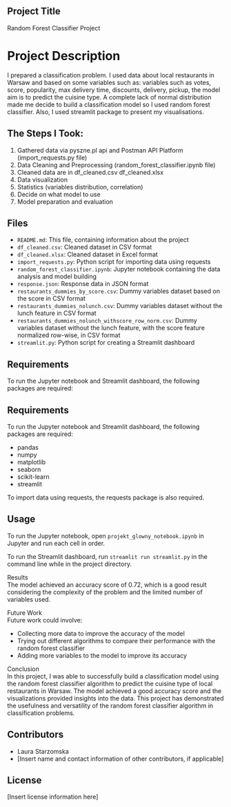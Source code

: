 <h2>Project Title</h2>
<p>Random Forest Classifier Project</p>
<h1>Project Description</h1>
  <p>I prepared a classification problem. I used data about local restaurants in Warsaw and based on some variables such as: variables such as votes, score, popularity, max delivery time, discounts, delivery, pickup, the model aim is to predict the cuisine type. A complete lack of normal distribution made me decide to build a classification model so I used random forest classifier. Also, I used streamlit package to present my visualisations.</p>
  <h2>The Steps I Took:</h2>
  <ol>
    <li>Gathered data via pyszne.pl api and Postman API Platform (import_requests.py file)</li>
    <li>Data Cleaning and Preprocessing (random_forest_classifier.ipynb file)</li>
    <li>Cleaned data are in df_cleaned.csv df_cleaned.xlsx</li>
    <li>Data visualization</li>
    <li>Statistics (variables distribution, correlation)</li>
    <li>Decide on what model to use</li>
    <li>Model preparation and evaluation</li>
  </ol>
</body>
</html>
<h2>Files</h2>
<ul>
<li><code>README.md</code>: This file, containing information about the project</li>
<li><code>df_cleaned.csv</code>: Cleaned dataset in CSV format</li>
<li><code>df_cleaned.xlsx</code>: Cleaned dataset in Excel format</li>
<li><code>import_requests.py</code>: Python script for importing data using requests</li>
<li><code>random_forest_classifier.ipynb</code>: Jupyter notebook containing the data analysis and model building</li>
<li><code>response.json</code>: Response data in JSON format</li>
<li><code>restaurants_dummies_by_score.csv</code>: Dummy variables dataset based on the score in CSV format</li>
<li><code>restaurants_dummies_nolunch.csv</code>: Dummy variables dataset without the lunch feature in CSV format</li>
<li><code>restaurants_dummies_nolunch_withscore_row_norm.csv</code>: Dummy variables dataset without the lunch feature, with the score feature normalized row-wise, in CSV format</li>
<li><code>streamlit.py</code>: Python script for creating a Streamlit dashboard</li>
</ul>
<h2>Requirements</h2>
</ul>
<p>To run the Jupyter notebook and Streamlit dashboard, the following packages are required:</p>
<h2>Requirements</h2>
<p>To run the Jupyter notebook and Streamlit dashboard, the following packages are required:</p>
<ul>
<li>pandas</li>
<li>numpy</li>
<li>matplotlib</li>
<li>seaborn</li>
<li>scikit-learn</li>
<li>streamlit</li>
</ul>
<p>To import data using requests, the requests package is also required.</p>
<h2>Usage</h2>
<p>To run the Jupyter notebook, open <code>projekt_glowny_notebook.ipynb</code> in Jupyter and run each cell in order.</p>
<p>To run the Streamlit dashboard, run <code>streamlit run streamlit.py</code> in the command line while in the project directory.</p>

<p>Results<br>The model achieved an accuracy score of 0.72, which is a good result considering the complexity of the problem and the limited number of variables used.</p>

<p>Future Work<br>Future work could involve:</p>

<ul> <li>Collecting more data to improve the accuracy of the model</li> <li>Trying out different algorithms to compare their performance with the random forest classifier</li> <li>Adding more variables to the model to improve its accuracy</li> </ul>

<p>Conclusion<br>In this project, I was able to successfully build a classification model using the random forest classifier algorithm to predict the cuisine type of local restaurants in Warsaw. The model achieved a good accuracy score and the visualizations provided insights into the data. This project has demonstrated the usefulness and versatility of the random forest classifier algorithm in classification problems.</p>

<h2>Contributors</h2>
<ul>
<li>Laura Starzomska</li>
<li>[Insert name and contact information of other contributors, if applicable]</li>
</ul>
<h2>License</h2>
<p>[Insert license information here]</p>
